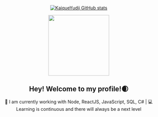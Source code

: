 
<div align="center" />

[![KaiqueYudji GitHub stats](https://github-readme-stats.vercel.app/api?username=KaiqueYudji&count_private=true&show_icons=true&theme=midnight-purple&hide=prs,contribs)](https://github.com/micaellimedeiros/github-readme-stats)
 <div>
   <img height="190em" src="https://github-readme-stats.vercel.app/api/top-langs/?username=KaiqueYudji&layout=compact&langs_count=7&theme=midnight-purple&hide=prs"/>
  </div>  

## Hey! Welcome to my profile!🌒

🚀 
I am currently working with Node, ReactJS, JavaScript, SQL, C# | 💻 Learning is continuous and there will always be a next level

